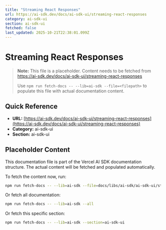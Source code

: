 ```yaml
---
title: "Streaming React Responses"
url: https://ai-sdk.dev/docs/ai-sdk-ui/streaming-react-responses
category: ai-sdk-ui
section: ai-sdk-ui
fetched: false
last_updated: 2025-10-21T22:38:01.099Z
---
```


# Streaming React Responses

> **Note:** This file is a placeholder. Content needs to be fetched from https://ai-sdk.dev/docs/ai-sdk-ui/streaming-react-responses
>
> Use `npm run fetch-docs -- --lib=ai-sdk --file=<filepath>` to populate this file with actual documentation content.

## Quick Reference

- **URL:** [https://ai-sdk.dev/docs/ai-sdk-ui/streaming-react-responses](https://ai-sdk.dev/docs/ai-sdk-ui/streaming-react-responses)
- **Category:** ai-sdk-ui
- **Section:** ai-sdk-ui

## Placeholder Content

This documentation file is part of the Vercel AI SDK documentation structure.
The actual content will be fetched and populated automatically.

To fetch the content now, run:

```bash
npm run fetch-docs -- --lib=ai-sdk --file=docs/libs/ai-sdk/ai-sdk-ui/streaming-react-responses.md
```

Or fetch all documentation:

```bash
npm run fetch-docs -- --lib=ai-sdk --all
```

Or fetch this specific section:

```bash
npm run fetch-docs -- --lib=ai-sdk --section=ai-sdk-ui
```
